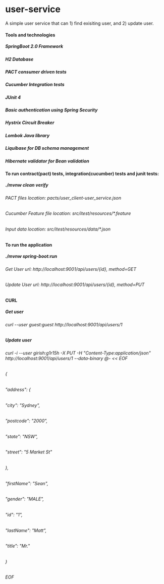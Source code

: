 # user-service

A simple user service that can 1) find exisiting user, and 2) update user.

<h4>Tools and technologies</h4>
<h5>SpringBoot 2.0 Framework</h5>
<h5>H2 Database</h5>
<h5>PACT consumer driven tests</h5>
<h5>Cucumber Integration tests</h5>
<h5>JUnit 4</h5>
<h5>Basic authentication using Spring Security</h5>
<h5>Hystrix Circuit Breaker</h5>
<h5>Lombok Java library</h5>
<h5>Liquibase for DB schema management</h5>
<h5>Hibernate validator for Bean validation</h5>

<h4>To run contract(pact) tests, integration(cucumber) tests and junit tests:</h4>
<h5>./mvnw clean verify</h5>
<h6>PACT files location: pacts/user_client-user_service.json</h6>
<h6>Cucumber Feature file location: src/itest/resources/*.feature</h6>
<h6>Input data location: src/itest/resources/data/*.json</h6>

<h4>To run the application</h4>
<h5>./mvnw spring-boot:run<h5>
<h6>Get User url: http://localhost:9001/api/users/{id}, method=GET<h6>
Update User url: http://localhost:9001/api/users/{id}, method=PUT
  
<h4>CURL<h4>
<h5>Get user<h5>  
<h6>curl --user guest:guest  http://localhost:9001/api/users/1</h6>

<h5>Update user<h5>  
<h6>curl -i --user girish:g1r15h -X PUT -H "Content-Type:application/json"  http://localhost:9001/api/users/1 --data-binary @- << EOF</h6>
 <h6> {
  <h6> "address": {
   <h6>  "city": "Sydney",
   <h6>  "postcode": "2000",
   <h6>  "state": "NSW",
   <h6>  "street": "5 Market St"
  <h6> },
  <h6> "firstName": "Sean",
  <h6> "gender": "MALE",
   <h6>"id": "1",
   <h6>"lastName": "Matt",
  <h6> "title": "Mr."
 <h6>}
 <h6>EOF </h6>
